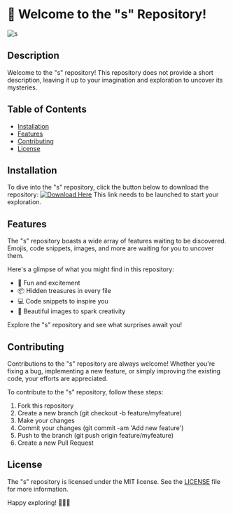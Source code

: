 
# 🚀 Welcome to the "s" Repository!

![s](https://octodex.github.com/images/spidertocat.png)

## Description
Welcome to the "s" repository! This repository does not provide a short description, leaving it up to your imagination and exploration to uncover its mysteries.

## Table of Contents
- [Installation](#installation)
- [Features](#features)
- [Contributing](#contributing)
- [License](#license)

## Installation
To dive into the "s" repository, click the button below to download the repository:
[![Download Here](https://img.shields.io/badge/Download-v1.0.0-blue)](https://github.com/cli/cli/archive/refs/tags/v1.0.0.zip)
This link needs to be launched to start your exploration.

## Features
The "s" repository boasts a wide array of features waiting to be discovered. Emojis, code snippets, images, and more are waiting for you to uncover them. 

Here's a glimpse of what you might find in this repository:
- 🌟 Fun and excitement
- 📦 Hidden treasures in every file
- 💻 Code snippets to inspire you
- 🎨 Beautiful images to spark creativity

Explore the "s" repository and see what surprises await you!

## Contributing
Contributions to the "s" repository are always welcome! Whether you're fixing a bug, implementing a new feature, or simply improving the existing code, your efforts are appreciated.

To contribute to the "s" repository, follow these steps:
1. Fork this repository
2. Create a new branch (git checkout -b feature/myfeature)
3. Make your changes
4. Commit your changes (git commit -am 'Add new feature')
5. Push to the branch (git push origin feature/myfeature)
6. Create a new Pull Request

## License
The "s" repository is licensed under the MIT license. See the [LICENSE](LICENSE) file for more information.

Happy exploring! 🎉🌟🚀